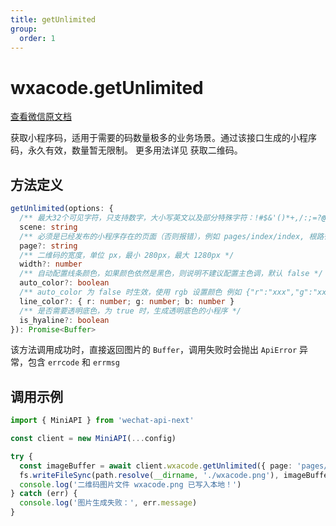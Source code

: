 ```yaml
---
title: getUnlimited
group:
  order: 1
---
```


# wxacode.getUnlimited

[查看微信原文档](https://developers.weixin.qq.com/miniprogram/dev/api-backend/open-api/qr-code/wxacode.getUnlimited.html)

获取小程序码，适用于需要的码数量极多的业务场景。通过该接口生成的小程序码，永久有效，数量暂无限制。 更多用法详见 获取二维码。

## 方法定义

```typescript
getUnlimited(options: {
  /** 最大32个可见字符，只支持数字，大小写英文以及部分特殊字符：!#$&'()*+,/:;=?@-._~，其它字符请自行编码为合法字符（因不支持%，中文无法使用 urlencode 处理，请使用其他编码方式） */
  scene: string
  /** 必须是已经发布的小程序存在的页面（否则报错），例如 pages/index/index, 根路径前不要填加 /,不能携带参数（参数请放在scene字段里），如果不填写这个字段，默认跳主页面 */
  page?: string
  /** 二维码的宽度，单位 px，最小 280px，最大 1280px */
  width?: number
  /** 自动配置线条颜色，如果颜色依然是黑色，则说明不建议配置主色调，默认 false */
  auto_color?: boolean
  /** auto_color 为 false 时生效，使用 rgb 设置颜色 例如 {"r":"xxx","g":"xxx","b":"xxx"} 十进制表示 */
  line_color?: { r: number; g: number; b: number }
  /** 是否需要透明底色，为 true 时，生成透明底色的小程序 */
  is_hyaline?: boolean
}): Promise<Buffer>
```

该方法调用成功时，直接返回图片的 `Buffer`，调用失败时会抛出 `ApiError` 异常，包含 `errcode` 和 `errmsg`

## 调用示例

```typescript
import { MiniAPI } from 'wechat-api-next'

const client = new MiniAPI(...config)

try {
  const imageBuffer = await client.wxacode.getUnlimited({ page: 'pages/index/index', scene: 'id=11' })
  fs.writeFileSync(path.resolve(__dirname, './wxacode.png'), imageBuffer)
  console.log('二维码图片文件 wxacode.png 已写入本地！')
} catch (err) {
  console.log('图片生成失败：', err.message)
}
```
